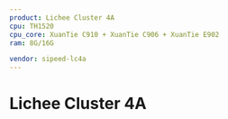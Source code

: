 ```yaml
---
product: Lichee Cluster 4A
cpu: TH1520
cpu_core: XuanTie C910 + XuanTie C906 + XuanTie E902
ram: 8G/16G

vendor: sipeed-lc4a
---
```


# Lichee Cluster 4A

